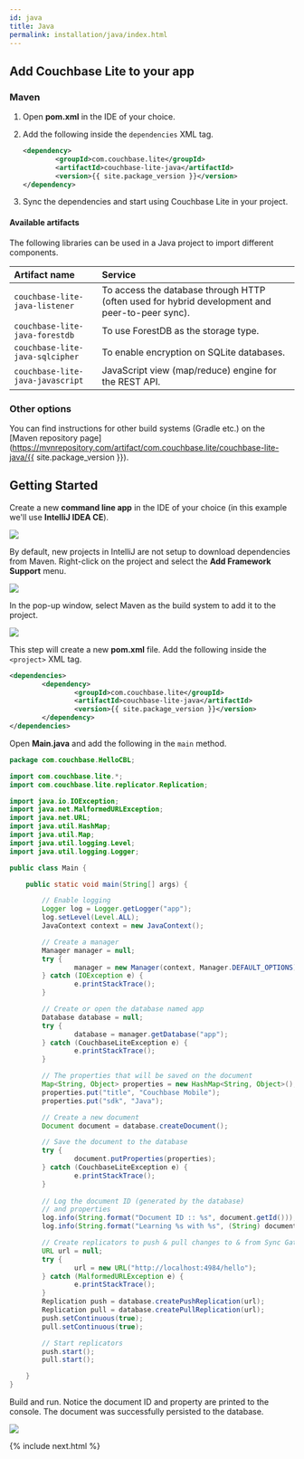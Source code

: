 ```yaml
---
id: java
title: Java
permalink: installation/java/index.html
---
```


## Add Couchbase Lite to your app

### Maven

1. Open **pom.xml** in the IDE of your choice.
2. Add the following inside the `dependencies` XML tag.

	```xml
	<dependency>
			<groupId>com.couchbase.lite</groupId>
			<artifactId>couchbase-lite-java</artifactId>
			<version>{{ site.package_version }}</version>
	</dependency>
	```

3. Sync the dependencies and start using Couchbase Lite in your project.

#### Available artifacts

The following libraries can be used in a Java project to import different components.

|Artifact name|Service|
|:---------------------|:------|
|`couchbase-lite-java-listener`|To access the database through HTTP (often used for hybrid development and peer-to-peer sync).|
|`couchbase-lite-java-forestdb`|To use ForestDB as the storage type.|
|`couchbase-lite-java-sqlcipher`|To enable encryption on SQLite databases.|
|`couchbase-lite-java-javascript`|JavaScript view (map/reduce) engine for the REST API.|

### Other options

You can find instructions for other build systems (Gradle etc.) on the [Maven repository page](https://mvnrepository.com/artifact/com.couchbase.lite/couchbase-lite-java/{{ site.package_version }}).

## Getting Started

Create a new **command line app** in the IDE of your choice (in this example we'll use **IntelliJ IDEA CE**).

<img src="../img/intellij-starter-proj.png" class=center-image />

By default, new projects in IntelliJ are not setup to download dependencies from Maven. Right-click on the project and select the **Add Framework Support** menu.

<img src="../img/intellij-maven-support.png" class=center-image />

In the pop-up window, select Maven as the build system to add it to the project.

<img src="../img/maven-popup.png" class=center-image />

This step will create a new **pom.xml** file. Add the following inside the `<project>` XML tag.

```xml
<dependencies>
		<dependency>
				<groupId>com.couchbase.lite</groupId>
				<artifactId>couchbase-lite-java</artifactId>
				<version>{{ site.package_version }}</version>
		</dependency>
</dependencies>
```

Open **Main.java** and add the following in the `main` method.

```java
package com.couchbase.HelloCBL;

import com.couchbase.lite.*;
import com.couchbase.lite.replicator.Replication;

import java.io.IOException;
import java.net.MalformedURLException;
import java.net.URL;
import java.util.HashMap;
import java.util.Map;
import java.util.logging.Level;
import java.util.logging.Logger;

public class Main {

	public static void main(String[] args) {

		// Enable logging
		Logger log = Logger.getLogger("app");
		log.setLevel(Level.ALL);
		JavaContext context = new JavaContext();

		// Create a manager
		Manager manager = null;
		try {
				manager = new Manager(context, Manager.DEFAULT_OPTIONS);
		} catch (IOException e) {
				e.printStackTrace();
		}

		// Create or open the database named app
		Database database = null;
		try {
				database = manager.getDatabase("app");
		} catch (CouchbaseLiteException e) {
				e.printStackTrace();
		}

		// The properties that will be saved on the document
		Map<String, Object> properties = new HashMap<String, Object>();
		properties.put("title", "Couchbase Mobile");
		properties.put("sdk", "Java");

		// Create a new document
		Document document = database.createDocument();

		// Save the document to the database
		try {
				document.putProperties(properties);
		} catch (CouchbaseLiteException e) {
				e.printStackTrace();
		}
		
		// Log the document ID (generated by the database)
		// and properties
		log.info(String.format("Document ID :: %s", document.getId()));
		log.info(String.format("Learning %s with %s", (String) document.getProperty("title"), (String) document.getProperty("sdk")));

		// Create replicators to push & pull changes to & from Sync Gateway.
		URL url = null;
		try {
				url = new URL("http://localhost:4984/hello");
		} catch (MalformedURLException e) {
				e.printStackTrace();
		}
		Replication push = database.createPushReplication(url);
		Replication pull = database.createPullReplication(url);
		push.setContinuous(true);
		pull.setContinuous(true);

		// Start replicators
		push.start();
		pull.start();

	}
}
```

Build and run. Notice the document ID and property are printed to the console. The document was successfully persisted to the database.

<img src="../img/java-log-results.png" class=center-image />

{% include next.html %}